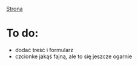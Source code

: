<a href="https://paluzki.github.io/Projekt-na-infe/" target="_blank">Strona</a>


# To do:
 - dodać treść i formularz
 - czcionke jakąś fajną, ale to się jeszcze ogarnie
